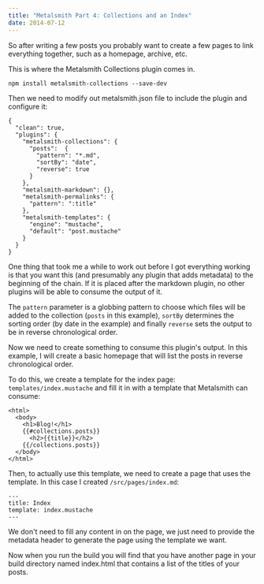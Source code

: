 ```yaml
---
title: "Metalsmith Part 4: Collections and an Index"
date: 2014-07-12
---
```

So after writing a few posts you probably want to create a few pages to link everything together, such as a homepage, archive, etc.

This is where the Metalsmith Collections plugin comes in.

`npm install metalsmith-collections --save-dev`

Then we need to modify out metalsmith.json file to include the plugin and configure it:

```
{
  "clean": true,
  "plugins": {
    "metalsmith-collections": {
      "posts":  {
        "pattern": "*.md",
        "sortBy": "date",
        "reverse": true
      }
    },
    "metalsmith-markdown": {},
    "metalsmith-permalinks": {
      "pattern": ":title"
    },
    "metalsmith-templates": {
      "engine": "mustache",
      "default": "post.mustache"
    }
  }
}
```

One thing that took me a while to work out before I got everything working is that you want this (and presumably any plugin that adds metadata) to the beginning of the chain. If it is placed after the markdown plugin, no other plugins will be able to consume the output of it.

The `pattern` parameter is a globbing pattern to choose which files will be added to the collection (`posts` in this example), `sortBy` determines the sorting order (by date in the example) and finally `reverse` sets the output to be in reverse chronological order.

Now we need to create something to consume this plugin's output. In this example, I will create a basic homepage that will list the posts in reverse chronological order.

To do this, we create a template for the index page: `templates/index.mustache` and fill it in with a template that Metalsmith can consume:

```
<html>
  <body>
    <h1>Blog!</h1>
    {{#collections.posts}}
      <h2>{{title}}</h2>
    {{/collections.posts}}
  </body>
</html>

```

Then, to actually use this template, we need to create a page that uses the template. In this case I created `/src/pages/index.md`:

```
---
title: Index
template: index.mustache
---

```
We don't need to fill any content in on the page, we just need to provide the metadata header to generate the page using the template we want.

Now when you run the build you will find that you have another page in your build directory named index.html that contains a list of the titles of your posts.